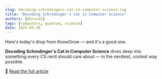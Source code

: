 ```yaml
---
slug: decoding-schrodingers-cat-in-computer-science-log
title: "Decoding Schrodinger's Cat in Computer Science"
authors: [dhruval]
tags: [computers, quantum, science]
date: 2025-04-30
---
```


Here's today's drop from KnowGrow — and it's a good one.

**Decoding Schrodinger's Cat in Computer Science** dives deep into something every CS nerd should care about — in the nerdiest, coolest way possible.

🔗 [Read the full article](/docs/decoding-schrodingers-cat-in-computer-science)
